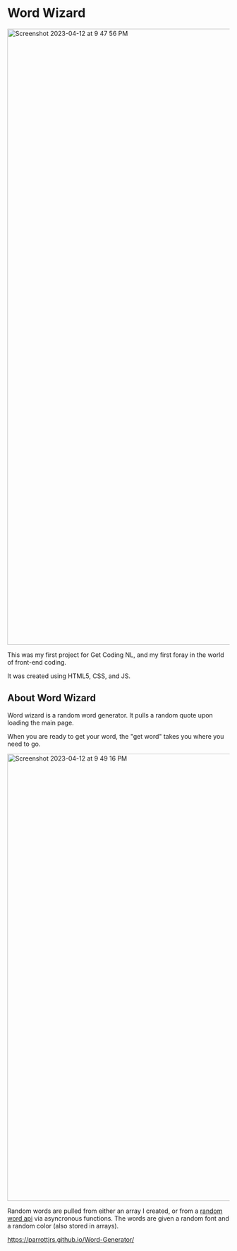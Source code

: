 # Word Wizard

<img width="1397" alt="Screenshot 2023-04-12 at 9 47 56 PM" src="https://user-images.githubusercontent.com/124001846/231613863-31641d3d-b8e1-488f-a67b-5885acf21cbb.png">

This was my first project for Get Coding NL, and my first foray in the world of front-end coding. 

It was created using HTML5, CSS, and JS.

## About Word Wizard

Word wizard is a random word generator. It pulls a random quote upon loading the main page. 

When you are ready to get your word, the "get word" takes you where you need to go.

<img width="1014" alt="Screenshot 2023-04-12 at 9 49 16 PM" src="https://user-images.githubusercontent.com/124001846/231614206-eaac48c8-763f-474c-82db-a1d737ce96cc.png">

Random words are pulled from either an array I created, or from a [random word api](https://random-word-api.herokuapp.com) via asyncronous functions. The words are given a random font and a random color (also stored in arrays).

https://parrottjrs.github.io/Word-Generator/
